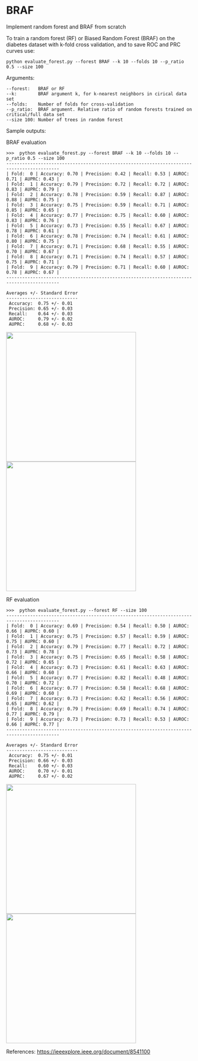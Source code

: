 # BRAF
Implement random forest and BRAF from scratch


To train a random forest (RF) or Biased Random Forest (BRAF) on the diabetes dataset with k-fold cross validation, and to save ROC and PRC curves use:

```python evaluate_forest.py --forest BRAF --k 10 --folds 10 --p_ratio 0.5 --size 100```

Arguments:

```
--forest:   BRAF or RF
--k:        BRAF argument k, for k-nearest neighbors in cirical data set
--folds:    Number of folds for cross-validation
--p_ratio:  BRAF argument. Relative ratio of random forests trained on critical/full data set
--size 100: Number of trees in random forest
```

Sample outputs:

BRAF evaluation
```
>>>  python evaluate_forest.py --forest BRAF --k 10 --folds 10 --p_ratio 0.5 --size 100
------------------------------------------------------------------------------------------
| Fold:  0 | Accuracy: 0.70 | Precision: 0.42 | Recall: 0.53 | AUROC: 0.71 | AUPRC: 0.43 |
| Fold:  1 | Accuracy: 0.79 | Precision: 0.72 | Recall: 0.72 | AUROC: 0.83 | AUPRC: 0.79 |
| Fold:  2 | Accuracy: 0.78 | Precision: 0.59 | Recall: 0.87 | AUROC: 0.88 | AUPRC: 0.75 |
| Fold:  3 | Accuracy: 0.75 | Precision: 0.59 | Recall: 0.71 | AUROC: 0.85 | AUPRC: 0.65 |
| Fold:  4 | Accuracy: 0.77 | Precision: 0.75 | Recall: 0.60 | AUROC: 0.83 | AUPRC: 0.76 |
| Fold:  5 | Accuracy: 0.73 | Precision: 0.55 | Recall: 0.67 | AUROC: 0.78 | AUPRC: 0.61 |
| Fold:  6 | Accuracy: 0.78 | Precision: 0.74 | Recall: 0.61 | AUROC: 0.80 | AUPRC: 0.75 |
| Fold:  7 | Accuracy: 0.71 | Precision: 0.68 | Recall: 0.55 | AUROC: 0.70 | AUPRC: 0.67 |
| Fold:  8 | Accuracy: 0.71 | Precision: 0.74 | Recall: 0.57 | AUROC: 0.75 | AUPRC: 0.71 |
| Fold:  9 | Accuracy: 0.79 | Precision: 0.71 | Recall: 0.60 | AUROC: 0.78 | AUPRC: 0.67 |
------------------------------------------------------------------------------------------

Averages +/- Standard Error
---------------------------
 Accuracy:  0.75 +/- 0.01
 Precision: 0.65 +/- 0.03
 Recall:    0.64 +/- 0.03
 AUROC:     0.79 +/- 0.02
 AUPRC:     0.68 +/- 0.03

```
<p align="left">
<img src=./data/BRAF_prc_fold9.png width="350"/><img src=./data/BRAF_roc_fold9.png width="350"/>
</p>


RF evaluation
```
>>>  python evaluate_forest.py --forest RF --size 100
------------------------------------------------------------------------------------------
| Fold:  0 | Accuracy: 0.69 | Precision: 0.54 | Recall: 0.50 | AUROC: 0.66 | AUPRC: 0.60 |
| Fold:  1 | Accuracy: 0.75 | Precision: 0.57 | Recall: 0.59 | AUROC: 0.75 | AUPRC: 0.60 |
| Fold:  2 | Accuracy: 0.79 | Precision: 0.77 | Recall: 0.72 | AUROC: 0.73 | AUPRC: 0.78 |
| Fold:  3 | Accuracy: 0.75 | Precision: 0.65 | Recall: 0.58 | AUROC: 0.72 | AUPRC: 0.65 |
| Fold:  4 | Accuracy: 0.73 | Precision: 0.61 | Recall: 0.63 | AUROC: 0.66 | AUPRC: 0.60 |
| Fold:  5 | Accuracy: 0.77 | Precision: 0.82 | Recall: 0.48 | AUROC: 0.70 | AUPRC: 0.72 |
| Fold:  6 | Accuracy: 0.77 | Precision: 0.58 | Recall: 0.68 | AUROC: 0.69 | AUPRC: 0.60 |
| Fold:  7 | Accuracy: 0.73 | Precision: 0.62 | Recall: 0.56 | AUROC: 0.65 | AUPRC: 0.62 |
| Fold:  8 | Accuracy: 0.79 | Precision: 0.69 | Recall: 0.74 | AUROC: 0.77 | AUPRC: 0.79 |
| Fold:  9 | Accuracy: 0.73 | Precision: 0.73 | Recall: 0.53 | AUROC: 0.66 | AUPRC: 0.77 |
------------------------------------------------------------------------------------------

Averages +/- Standard Error
---------------------------
 Accuracy:  0.75 +/- 0.01
 Precision: 0.66 +/- 0.03
 Recall:    0.60 +/- 0.03
 AUROC:     0.70 +/- 0.01
 AUPRC:     0.67 +/- 0.02
 ```
<p align="left">
<img src=./data/RF_prc_fold9.png width="350"/><img src=./data/RF_roc_fold9.png width="350"/>
</p>


References:
https://ieeexplore.ieee.org/document/8541100
